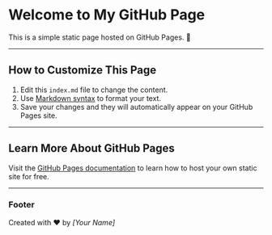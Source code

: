 # Welcome to My GitHub Page

This is a simple static page hosted on GitHub Pages. 🎉

---

## How to Customize This Page

1. Edit this `index.md` file to change the content.
2. Use [Markdown syntax](https://www.markdownguide.org/) to format your text.
3. Save your changes and they will automatically appear on your GitHub Pages site.

---

## Learn More About GitHub Pages

Visit the [GitHub Pages documentation](https://pages.github.com/) to learn how to host your own static site for free.

---

### Footer

Created with ❤️ by _[Your Name]_
